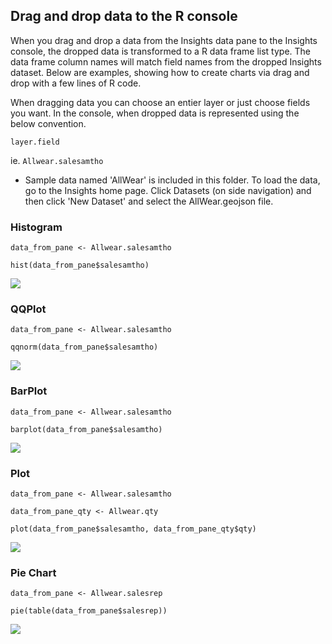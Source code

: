 ## Drag and drop data to the R console 

When you drag and drop a data from the Insights data pane to the Insights console, the dropped data is transformed to a R data frame list type.  The data frame column names will match field names from the dropped Insights dataset.  Below are examples, showing how to create charts via drag and drop with a few lines of R code.

When dragging data you can choose an entier layer or just choose fields you want.  In the console, when dropped data is represented using the below convention.

```layer.field```

ie. ```Allwear.salesamtho```


* Sample data named 'AllWear' is included in this folder.  To load the data, go to the Insights home page.  Click Datasets (on side navigation) and then click 'New Dataset' and select the AllWear.geojson file. 


### Histogram

```data_from_pane <- Allwear.salesamtho```

```hist(data_from_pane$salesamtho)```

<img src="histogram_R.png" />

### QQPlot

```data_from_pane <- Allwear.salesamtho```

```qqnorm(data_from_pane$salesamtho)```

<img src="qq_plot_R.png" />

### BarPlot

```data_from_pane <- Allwear.salesamtho```

```barplot(data_from_pane$salesamtho)```

<img src="bar_plot_R.png" />

### Plot

```data_from_pane <- Allwear.salesamtho```

```data_from_pane_qty <- Allwear.qty```

```plot(data_from_pane$salesamtho, data_from_pane_qty$qty)```

<img src="plot_R.png" />

### Pie Chart

```data_from_pane <- Allwear.salesrep```

```pie(table(data_from_pane$salesrep))```

<img src="pie_chart_R.png" />

